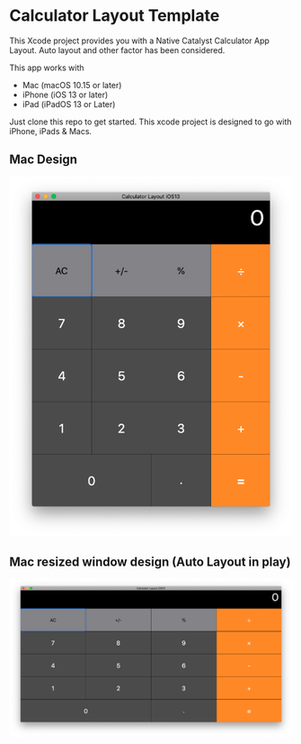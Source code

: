 # Calculator Layout Template

This Xcode project provides you with a Native Catalyst Calculator App Layout. Auto layout and other factor has been considered.

This app works with
* Mac (macOS 10.15 or later)
* iPhone (iOS 13 or later)
* iPad (iPadOS 13 or Later)

Just clone this repo to get started. This xcode project is designed to go with iPhone, iPads & Macs.
## Mac Design
![mac app](Documentation/mac%20design.png)

## Mac resized window design (Auto Layout in play)
![mac resized window](Documentation/mac%20resize%20window.png)
